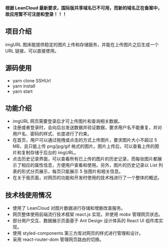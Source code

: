 **根据 LeanCloud 最新要求，国际版共享域名已不可用，而新的域名正在备案中，故应用暂不可注册和登录！！！**

## 项目介绍

imgURL 图床能提供稳定的图片上传和存储服务，并能在上传图片之后生成一个 URL 链接，可以直接使用。

## 源码使用

- yarn clone SSHUrl
- yarn install
- yarn start

## 功能介绍

- imgURL 网页需要登录后才可上传图片和查询相关数据。
- 注册或者登录时，会向后台发送数据并验证数据，要求用户名不能重复，并对用户名、密码的样式、长度进行了约束。
- 在首页，用户可以通过拖拽或点击的方式上传图片，要求图片大小不超过 5 MB，且只能上传 png/jpg/gif 格式的图片。图片上传后，可以查看上传的图片和复制存储于后台的 imgURL。
- 点击历史记录界面，可以查看所有已上传的图片的历史记录，而每张图片都展示了相应的属性信息，方便用户查看和使用。另外，图片的历史记录以 List 列表的形式分页展示，每页只能展示 5 张图片和相关信息。
- 在关于我页面，对网页的功能和开发时使用的技术栈进行了一个整体的概述。

## 技术栈使用情况

- 使用了 LeanCloud 对图片数据进行存储和增删改查服务。
- 网页整体使用前端流行技术框架 react.js 实现，并使用 mobx 管理网页状态。
- 部分用户交互、数据展示页面基于 Ant Design 设计体系的 React UI 组件库实现。
- 使用 styled-components 第三方库对网页的样式进行管理和设计。
- 采用 react-router-dom 管理网页路由的切换。

